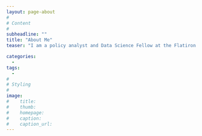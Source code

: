 ```yaml
---
layout: page-about
#
# Content
#
subheadline: ""
title: "About Me"
teaser: "I am a policy analyst and Data Science Fellow at the Flatiron School living in Chicago, IL. I graduated from the University of Chicago Harris School of Public Policy with a master of public policy and concentration in data analytics. '\n' Before moving to Chicago, I studied and worked in Beijing, China for over 5 years. I studied advanced Mandarin at Beijing Normal University and worked in public relations, journalism and, most recently as a program manager for the University of Chicago Center in Beijing. '\n' "

categories:
  -
tags:
  -
#
# Styling
#
image:
#    title:
#    thumb:
#    homepage:
#    caption:
#    caption_url:
---
```





 [1]: #
 [2]: #
 [3]: #
 [4]: #
 [5]: #
 [6]: #
 [7]: #
 [8]: #
 [9]: #
 [10]: #
